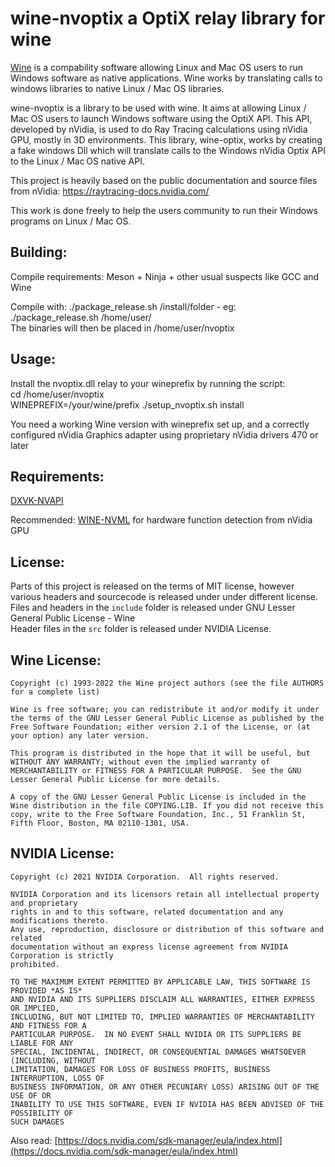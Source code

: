 # wine-nvoptix a OptiX relay library for wine 

[Wine](https://www.winehq.org/) is a compability software allowing Linux and Mac OS users to run Windows software as native applications. Wine works by translating calls to windows libraries to native Linux / Mac OS libraries.

wine-nvoptix is a library to be used with wine. It aims at allowing Linux / Mac OS users to launch Windows software using the OptiX API. This API, developed by nVidia, is used to do Ray Tracing calculations using nVidia GPU, mostly in 3D environments. This library, wine-optix, works by creating a fake windows Dll which will translate calls to the Windows nVidia Optix API to the Linux / Mac OS native API.

This project is heavily based on the public documentation and source files from nVidia: https://raytracing-docs.nvidia.com/

This work is done freely to help the users community to run their Windows programs on Linux / Mac OS.

## Building:  
Compile requirements: Meson + Ninja + other usual suspects like GCC and Wine  

Compile with: ./package_release.sh /install/folder - eg: ./package_release.sh /home/user/  
The binaries will then be placed in /home/user/nvoptix  

## Usage:  
Install the nvoptix.dll relay to your wineprefix by running the script:  
cd /home/user/nvoptix  
WINEPREFIX=/your/wine/prefix ./setup_nvoptix.sh install  

You need a working Wine version with wineprefix set up, and a correctly configured nVidia Graphics adapter using proprietary nVidia drivers 470 or later  

## Requirements:  
[DXVK-NVAPI](https://github.com/jp7677/dxvk-nvapi)  

Recommended: [WINE-NVML](https://github.com/Saancreed/wine-nvml) for hardware function detection from nVidia GPU  

## License:  
Parts of this project is released on the terms of MIT license, however various headers and sourcecode is released under under different license.  
Files and headers in the `include` folder is released under GNU Lesser General Public License - Wine  
Header files in the `src` folder is released under NVIDIA License.  

## Wine License:  
```
Copyright (c) 1993-2022 the Wine project authors (see the file AUTHORS
for a complete list)

Wine is free software; you can redistribute it and/or modify it under
the terms of the GNU Lesser General Public License as published by the
Free Software Foundation; either version 2.1 of the License, or (at
your option) any later version. 

This program is distributed in the hope that it will be useful, but
WITHOUT ANY WARRANTY; without even the implied warranty of
MERCHANTABILITY or FITNESS FOR A PARTICULAR PURPOSE.  See the GNU
Lesser General Public License for more details.

A copy of the GNU Lesser General Public License is included in the
Wine distribution in the file COPYING.LIB. If you did not receive this
copy, write to the Free Software Foundation, Inc., 51 Franklin St,
Fifth Floor, Boston, MA 02110-1301, USA.
```

## NVIDIA License:  
```
Copyright (c) 2021 NVIDIA Corporation.  All rights reserved.

NVIDIA Corporation and its licensors retain all intellectual property and proprietary
rights in and to this software, related documentation and any modifications thereto.
Any use, reproduction, disclosure or distribution of this software and related
documentation without an express license agreement from NVIDIA Corporation is strictly
prohibited.

TO THE MAXIMUM EXTENT PERMITTED BY APPLICABLE LAW, THIS SOFTWARE IS PROVIDED *AS IS*
AND NVIDIA AND ITS SUPPLIERS DISCLAIM ALL WARRANTIES, EITHER EXPRESS OR IMPLIED,
INCLUDING, BUT NOT LIMITED TO, IMPLIED WARRANTIES OF MERCHANTABILITY AND FITNESS FOR A
PARTICULAR PURPOSE.  IN NO EVENT SHALL NVIDIA OR ITS SUPPLIERS BE LIABLE FOR ANY
SPECIAL, INCIDENTAL, INDIRECT, OR CONSEQUENTIAL DAMAGES WHATSOEVER (INCLUDING, WITHOUT
LIMITATION, DAMAGES FOR LOSS OF BUSINESS PROFITS, BUSINESS INTERRUPTION, LOSS OF
BUSINESS INFORMATION, OR ANY OTHER PECUNIARY LOSS) ARISING OUT OF THE USE OF OR
INABILITY TO USE THIS SOFTWARE, EVEN IF NVIDIA HAS BEEN ADVISED OF THE POSSIBILITY OF
SUCH DAMAGES
```
Also read: [https://docs.nvidia.com/sdk-manager/eula/index.html](https://docs.nvidia.com/sdk-manager/eula/index.html)  
